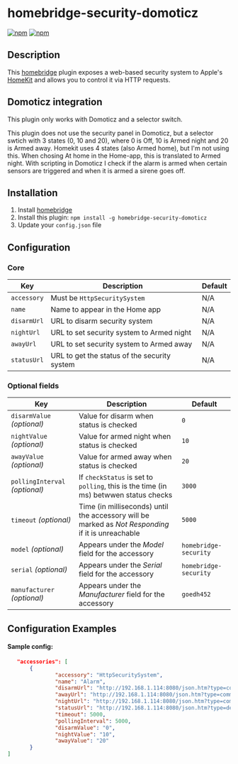 # homebridge-security-domoticz

[![npm](https://img.shields.io/npm/v/homebridge-security-domoticz.svg)](https://www.npmjs.com/package/homebridge-security-domoticz) [![npm](https://img.shields.io/npm/dt/homebridge-security-domoticz.svg)](https://www.npmjs.com/package/homebridge-security-domoticz)

## Description

This [homebridge](https://github.com/nfarina/homebridge) plugin exposes a web-based security system to Apple's [HomeKit](http://www.apple.com/ios/home/) and allows you to control it via HTTP requests.

## Domoticz integration

This plugin only works with Domoticz and a selector switch.

This plugin does not use the security panel in Domoticz, but a selector swtich with 3 states (0, 10 and 20), where 0 is Off, 10 is Armed night and 20 is Armed away. Homekit uses 4 states (also Armed home), but I'm not using this. When chosing At home in the Home-app, this is translated to Armed night. With scripting in Domoticz I check if the alarm is armed when certain sensors are triggered and when it is armed a sirene goes off.

## Installation

1. Install [homebridge](https://github.com/nfarina/homebridge#installation-details)
2. Install this plugin: `npm install -g homebridge-security-domoticz`
3. Update your `config.json` file

## Configuration

### Core
| Key | Description | Default |
| --- | --- | --- |
| `accessory` | Must be `HttpSecuritySystem` | N/A |
| `name` | Name to appear in the Home app | N/A |
| `disarmUrl` | URL to disarm security system | N/A |
| `nightUrl` | URL to set security system to Armed night | N/A |
| `awayUrl` | URL to set security system to Armed away | N/A |
| `statusUrl` | URL to get the status of the security system | N/A |

### Optional fields
| Key | Description | Default |
| --- | --- | --- |
| `disarmValue` _(optional)_ | Value for disarm when status is checked | `0` |
| `nightValue` _(optional)_ | Value for armed night when status is checked | `10` |
| `awayValue` _(optional)_ | Value for armed away when status is checked | `20` |
| `pollingInterval` _(optional)_ | If `checkStatus` is set to `polling`, this is the time (in ms) betwwen status checks| `3000` |
| `timeout` _(optional)_ | Time (in milliseconds) until the accessory will be marked as _Not Responding_ if it is unreachable | `5000` |
| `model` _(optional)_ | Appears under the _Model_ field for the accessory | `homebridge-security` |
| `serial` _(optional)_ | Appears under the _Serial_ field for the accessory | `homebridge-security` |
| `manufacturer` _(optional)_ | Appears under the _Manufacturer_ field for the accessory | `goedh452` |

## Configuration Examples

#### Sample config:

 ```json
    "accessories": [
        {
                "accessory": "HttpSecuritySystem",
                "name": "Alarm",
                "disarmUrl": "http://192.168.1.114:8080/json.htm?type=command&param=switchlight&idx=1000&switchcmd=Set%20Level&level=0",
                "awayUrl": "http://192.168.1.114:8080/json.htm?type=command&param=switchlight&idx=1000&switchcmd=Set%20Level&level=20",
                "nightUrl": "http://192.168.1.114:8080/json.htm?type=command&param=switchlight&idx=1000&switchcmd=Set%20Level&level=10",
                "statusUrl": "http://192.168.1.114:8080/json.htm?type=devices&rid=1000",
                "timeout": 5000,
                "pollingInterval": 5000,
                "disarmValue": "0",
                "nightValue": "10",
                "awayValue": "20"
        }
]
```    
